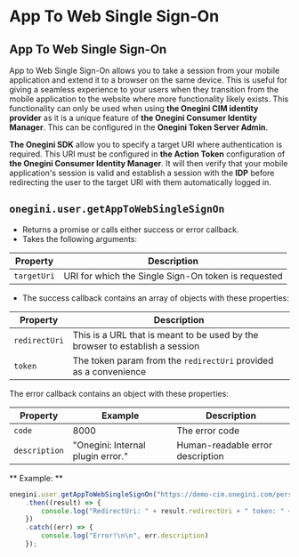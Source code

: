 # App To Web Single Sign-On

<!-- toc -->

## App To Web Single Sign-On

App to Web Single Sign-On allows you to take a session from your mobile application and extend it to a browser on the same device. This is useful for giving
a seamless experience to your users when they transition from the mobile application to the website where more functionality likely exists. This functionality
can only be used when using **the Onegini CIM identity provider** as it is a unique feature of **the Onegini Consumer Identity Manager**. This can be configured
in the **Onegini Token Server Admin**.

**The Onegini SDK** allow you to specify a target URI where authentication is required. This URI must be configured in **the Action Token** configuration of 
**the Onegini Consumer Identity Manager**. It will then verify that your mobile application's session is valid and establish a session with the **IDP** before 
redirecting the user to the target URI with them automatically logged in.

## `onegini.user.getAppToWebSingleSignOn`

- Returns a promise or calls either success or error callback.
- Takes the following arguments:

| Property    | Description                                         |
| ----------- | --------------------------------------------------- |
| `targetUri` | URI for which the Single Sign-On token is requested |

- The success callback contains an array of objects with these properties:

| Property      | Description                                                                    |
| ------------- | ------------------------------------------------------------------------------ |
| `redirectUri` | This is a URL that is meant to be used by the browser to establish a session   |
| `token`       | The token param from the `redirectUri` provided as a convenience               |

The error callback contains an object with these properties:

| Property      | Example                           | Description                      |
| ------------- | --------------------------------- | -------------------------------- |
| `code`        | 8000                              | The error code                   |
| `description` | "Onegini: Internal plugin error." | Human-readable error description |

** Example: **
```js
onegini.user.getAppToWebSingleSignOn("https://demo-cim.onegini.com/personal/dashboard")
    .then((result) => {
        console.log("RedirectUri: " + result.redirectUri + " token: " + result.token);
    })
    .catch((err) => {
        console.log("Error!\n\n", err.description)
    });
```
